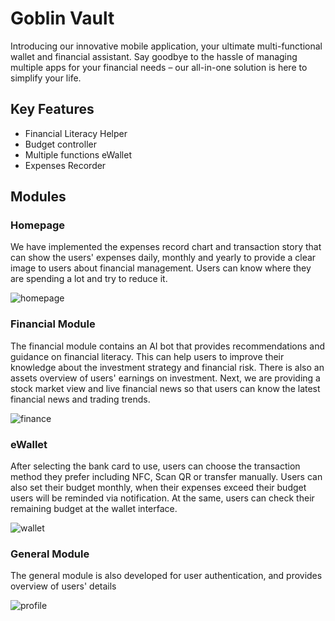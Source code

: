 # Goblin Vault
Introducing our innovative mobile application, your ultimate multi-functional wallet and financial assistant. Say goodbye to the hassle of managing multiple apps for your financial needs – our all-in-one solution is here to simplify your life.

## Key Features
- Financial Literacy Helper
- Budget controller
- Multiple functions eWallet
- Expenses Recorder

## Modules
### Homepage
We have implemented the expenses record chart and transaction story that can show the users' expenses daily, monthly and yearly to provide a clear image to users about financial management. Users can know where they are spending a lot and try to reduce it.

![homepage](Screenshots/homepage.png)

### Financial Module
The financial module contains an AI bot that provides recommendations and guidance on financial literacy. This can help users to improve their knowledge about the investment strategy and financial risk. There is also an assets overview of users' earnings on investment. Next, we are providing a stock market view and live financial news so that users can know the latest financial news and trading trends.

![finance](Screenshots/finance.png)

### eWallet
After selecting the bank card to use, users can choose the transaction method they prefer including NFC, Scan QR or transfer manually. Users can also set their budget monthly, when their expenses exceed their budget users will be reminded via notification. At the same, users can check their remaining budget at the wallet interface.

![wallet](Screenshots/wallet.png)

### General Module
The general module is also developed for user authentication, and provides overview of users' details

![profile](Screenshots/profile.png)
